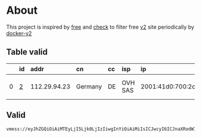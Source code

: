 
# About

This project is inspired by [free](https://github.com/freefq/free) and [check](https://github.com/yeahwu/check) to filter free [v2](https://github.com/v2fly/v2ray-core) site periodically by [docker-v2](https://hub.docker.com/r/v2ray/official)

    

## Table valid
|    | id                 | addr         | cn      | cc   | isp     | ip                   | chatgpt          |
|---:|:-------------------|:-------------|:--------|:-----|:--------|:---------------------|:-----------------|
|  0 | [2](config/2.json) | 112.29.94.23 | Germany | DE   | OVH SAS | 2001:41d0:700:2c84:: | Yes (Region: GB) |

## Valid
```
vmess://eyJhZGQiOiAiMTEyLjI5Ljk0LjIzIiwgInYiOiAiMiIsICJwcyI6ICJnaXRodWIuY29tL2ZyZWVmcSAtIFx1NWI4OVx1NWZiZFx1NzcwMVx1NTQwOFx1ODBhNVx1NWUwMlx1NzlmYlx1NTJhOCAyIiwgInBvcnQiOiA0OTIyMywgImlkIjogIjIxYTliZmYyLTcyZGUtNGU2Mi05M2ZmLThiMTU5ZjY2ZDg3NSIsICJhaWQiOiAiNjQiLCAibmV0IjogInRjcCIsICJ0eXBlIjogIiIsICJob3N0IjogIiIsICJwYXRoIjogIi8iLCAidGxzIjogIiJ9
```


